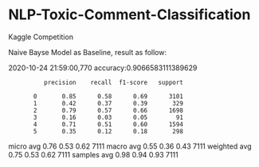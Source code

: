 # NLP-Toxic-Comment-Classification
Kaggle Competition

Naive Bayse Model as Baseline, result as follow:

2020-10-24 21:59:00,770 accuracy:0.9066583111389629


              precision    recall  f1-score   support

           0       0.85      0.58      0.69      3101
           1       0.42      0.37      0.39       329
           2       0.79      0.57      0.66      1698
           3       0.16      0.03      0.05        91
           4       0.71      0.51      0.60      1594
           5       0.35      0.12      0.18       298

   micro avg       0.76      0.53      0.62      7111
   macro avg       0.55      0.36      0.43      7111
weighted avg       0.75      0.53      0.62      7111
 samples avg       0.98      0.94      0.93      7111

